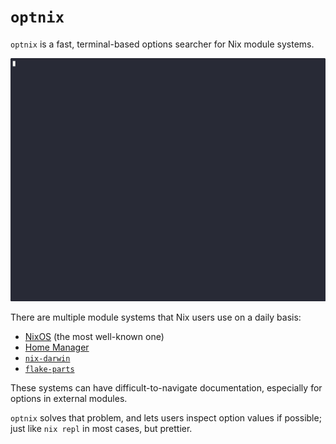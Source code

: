 # `optnix`

`optnix` is a fast, terminal-based options searcher for Nix module systems.

[![a demo of optnix](./demo.gif)](https://asciinema.org/a/728870?autoplay=1)

There are multiple module systems that Nix users use on a daily basis:

- [NixOS](https://github.com/nixos/nixpkgs) (the most well-known one)
- [Home Manager](https://github.com/nix-community/home-manager)
- [`nix-darwin`](https://github.com/LnL7/nix-darwin)
- [`flake-parts`](https://github.com/hercules-ci/flake-parts)

These systems can have difficult-to-navigate documentation, especially for
options in external modules.

`optnix` solves that problem, and lets users inspect option values if possible;
just like `nix repl` in most cases, but prettier.
